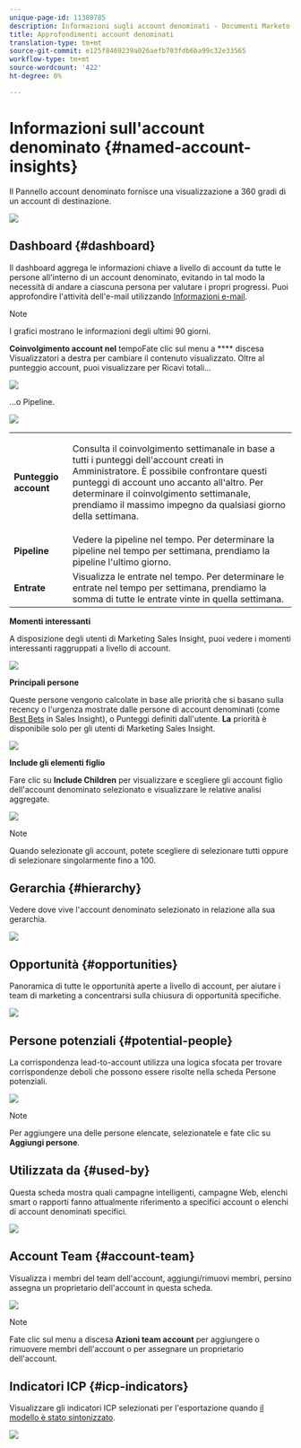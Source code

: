 ```yaml
---
unique-page-id: 11380785
description: Informazioni sugli account denominati - Documenti Marketo - Documentazione sui prodotti
title: Approfondimenti account denominati
translation-type: tm+mt
source-git-commit: e125f8469239a026aefb703fdb6ba99c32e33565
workflow-type: tm+mt
source-wordcount: '422'
ht-degree: 0%

---
```



# Informazioni sull&#39;account denominato {#named-account-insights}

Il Pannello account denominato fornisce una visualizzazione a 360 gradi di un account di destinazione.

![](assets/one-1.png)

## Dashboard {#dashboard}

Il dashboard aggrega le informazioni chiave a livello di account da tutte le persone all&#39;interno di un account denominato, evitando in tal modo la necessità di andare a ciascuna persona per valutare i propri progressi. Puoi approfondire l&#39;attività dell&#39;e-mail utilizzando [Informazioni e-mail](/help/marketo/product-docs/reporting/email-insights/filtering-in-email-insights.md#account-based-marketing).

>[!NOTE]
>
>I grafici mostrano le informazioni degli ultimi 90 giorni.

**Coinvolgimento account nel** tempoFate clic sul menu a  **** discesa Visualizzatori a destra per cambiare il contenuto visualizzato. Oltre al punteggio account, puoi visualizzare per Ricavi totali...

![](assets/two-new.png)

...o Pipeline.

![](assets/three-new.png)

<table> 
 <tbody> 
  <tr> 
   <td><strong>Punteggio account</strong></td> 
   <td><p>Consulta il coinvolgimento settimanale in base a tutti i punteggi dell'account creati in Amministratore. È possibile confrontare questi punteggi di account uno accanto all'altro. Per determinare il coinvolgimento settimanale, prendiamo il massimo impegno da qualsiasi giorno della settimana.</p></td> 
  </tr> 
  <tr> 
   <td><strong>Pipeline</strong></td> 
   <td>Vedere la pipeline nel tempo. Per determinare la pipeline nel tempo per settimana, prendiamo la pipeline l'ultimo giorno.</td> 
  </tr> 
  <tr> 
   <td><strong>Entrate</strong></td> 
   <td>Visualizza le entrate nel tempo. Per determinare le entrate nel tempo per settimana, prendiamo la somma di tutte le entrate vinte in quella settimana.</td> 
  </tr> 
 </tbody> 
</table>

**Momenti interessanti**

A disposizione degli utenti di Marketing Sales Insight, puoi vedere i momenti interessanti raggruppati a livello di account.

![](assets/int-mom.png)

**Principali persone**

Queste persone vengono calcolate in base alle priorità che si basano sulla recency o l&#39;urgenza mostrate dalle persone di account denominati (come [Best Bets](/help/marketo/product-docs/marketo-sales-insight/msi-for-salesforce/features/stars-and-flames/priority-urgency-relative-score-and-best-bets.md) in Sales Insight), o Punteggi definiti dall&#39;utente. **La** priorità è disponibile solo per gli utenti di Marketing Sales Insight.

![](assets/top-ten.png)

**Include gli elementi figlio**

Fare clic su **Include Children** per visualizzare e scegliere gli account figlio dell&#39;account denominato selezionato e visualizzare le relative analisi aggregate.

![](assets/abm.png)

>[!NOTE]
>
>Quando selezionate gli account, potete scegliere di selezionare tutti oppure di selezionare singolarmente fino a 100.

## Gerarchia {#hierarchy}

Vedere dove vive l&#39;account denominato selezionato in relazione alla sua gerarchia.

![](assets/hierarchy.png)

## Opportunità {#opportunities}

Panoramica di tutte le opportunità aperte a livello di account, per aiutare i team di marketing a concentrarsi sulla chiusura di opportunità specifiche.

![](assets/four-1.png)

## Persone potenziali {#potential-people}

La corrispondenza lead-to-account utilizza una logica sfocata per trovare corrispondenze deboli che possono essere risolte nella scheda Persone potenziali.

![](assets/five-1.png)

>[!NOTE]
>
>Per aggiungere una delle persone elencate, selezionatele e fate clic su **Aggiungi persone**.

## Utilizzata da {#used-by}

Questa scheda mostra quali campagne intelligenti, campagne Web, elenchi smart o rapporti fanno attualmente riferimento a specifici account o elenchi di account denominati specifici.

![](assets/six-1.png)

## Account Team {#account-team}

Visualizza i membri del team dell&#39;account, aggiungi/rimuovi membri, persino assegna un proprietario dell&#39;account in questa scheda.

![](assets/seven-1.png)

>[!NOTE]
>
>Fate clic sul menu a discesa **Azioni team account** per aggiungere o rimuovere membri dell&#39;account o per assegnare un proprietario dell&#39;account.

## Indicatori ICP {#icp-indicators}

Visualizzare gli indicatori ICP selezionati per l&#39;esportazione quando [il modello è stato sintonizzato](/help/marketo/product-docs/account-based-marketing/account-profiling/account-profiling-ranking-and-tuning.md#model-tuning).

![](assets/eight.png)
